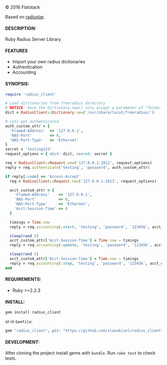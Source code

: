 © 2016 Flatstack

Based on [radiustar](https://github.com/pjdavis/radiustar).

#### DESCRIPTION:

Ruby Radius Server Library

#### FEATURES

* Import your own radius dictionaries
* Authentication
* Accounting

#### SYNOPSIS:

```ruby
require 'radius_client'

# Load dictionaries from freeradius directory
# NOTICE: here the Dictionary.new() only accept a parameter of "folder name" but not the dictionary file
dict = RadiusClient::Dictionary.new('/usr/share/local/freeradius/')

# Lets get authenticated
auth_custom_attr = {
  'Framed-Address'  => '127.0.0.1',
  'NAS-Port'        => 0,
  'NAS-Port-Type'   => 'Ethernet'
}
secret = 'testing123'
request_options = { dict: dict, secret: secret }

req = RadiusClient::Request.new('127.0.0.1:1812', request_options)
reply = req.authenticate('testing', 'password', auth_custom_attr)

if reply[:code] == 'Access-Accept'
  req = RadiusClient::Request.new('127.0.0.1:1813', request_options)

  acct_custom_attr = {
    'Framed-Address'    => '127.0.0.1',
    'NAS-Port'          => 0,
    'NAS-Port-Type'     => 'Ethernet',
    'Acct-Session-Time' => 0
  }

  timings = Time.now
  reply = req.accounting(:start, 'testing', 'password', '123456', acct_custom_attr)

  sleep(rand 5)
  acct_custom_attr['Acct-Session-Time'] = Time.now - timings
  reply = req.accounting(:update, 'testing', 'password', '123456', acct_custom_attr)

  sleep(rand 5)
  acct_custom_attr['Acct-Session-Time'] = Time.now - timings
  reply = req.accounting(:stop, 'testing', 'password', '123456', acct_custom_attr)
end
```

#### REQUIREMENTS:

* Ruby >=2.2.3

#### INSTALL:

`gem install radius_client`

or in `Gemfile`:

```ruby
gem "radius_client", git: "https://github.com/slavakisel/radius_client"
```

#### DEVELOPMENT:

After cloning the project install gems with `bundle`. Run `rake test` to check tests.
